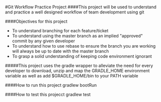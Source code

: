 #Git Workflow Practice Project
####This project will be used to understand and practice a well designed workflow of team development using git


####Objectives for this project
* To understand branching for each feature/ticket
* To understand using the master branch as an implied "approved" commit by any given developer
* To understand how to use rebase to ensure the branch you are working will always be up to date with the master branch
* To grasp a solid understanding of keeping code environment ignorant



#####This project uses the gradle wrapper to alleviate the need for every developer to download, unzip and map the GRADLE_HOME environment variable as well as add $GRADLE_HOME/bin to your PATH variable

####How to run this project
gradlew bootRun

####How to test this projecct
gradlew test


